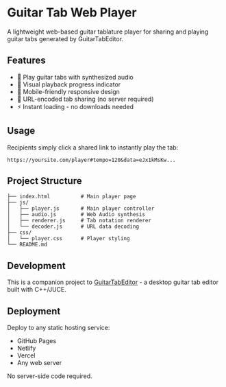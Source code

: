 # Guitar Tab Web Player

A lightweight web-based guitar tablature player for sharing and playing guitar tabs generated by GuitarTabEditor.

## Features

- 🎵 Play guitar tabs with synthesized audio
- 🎯 Visual playback progress indicator  
- 📱 Mobile-friendly responsive design
- 🔗 URL-encoded tab sharing (no server required)
- ⚡ Instant loading - no downloads needed

## Usage

Recipients simply click a shared link to instantly play the tab:
```
https://yoursite.com/player#tempo=120&data=eJx1kMsKw...
```

## Project Structure

```
├── index.html          # Main player page
├── js/
│   ├── player.js       # Main player controller
│   ├── audio.js        # Web Audio synthesis
│   ├── renderer.js     # Tab notation renderer
│   └── decoder.js      # URL data decoding
├── css/
│   └── player.css      # Player styling
└── README.md
```

## Development

This is a companion project to [GuitarTabEditor](../GuitarTabEditor) - a desktop guitar tab editor built with C++/JUCE.

## Deployment

Deploy to any static hosting service:
- GitHub Pages
- Netlify  
- Vercel
- Any web server

No server-side code required.